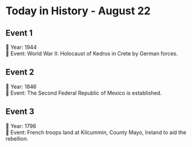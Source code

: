 # Today in History - August 22

## Event 1
📅 Year: 1944  
📝 Event: World War II: Holocaust of Kedros in Crete by German forces.

## Event 2
📅 Year: 1846  
📝 Event: The Second Federal Republic of Mexico is established.

## Event 3
📅 Year: 1798  
📝 Event: French troops land at Kilcummin, County Mayo, Ireland to aid the rebellion.

